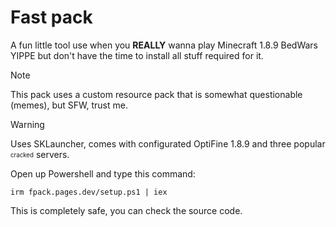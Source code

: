 # Fast pack
A fun little tool use when you **REALLY** wanna play Minecraft 1.8.9 BedWars YIPPE but don't have the time to install all stuff required for it.

> [!NOTE]
> This pack uses a custom resource pack that is somewhat questionable (memes), but SFW, trust me.

> [!WARNING]
> Uses SKLauncher, comes with configurated OptiFine 1.8.9 and three popular <sub><sup>cracked</sup></sub> servers.

Open up Powershell and type this command:
```
irm fpack.pages.dev/setup.ps1 | iex
```
This is completely safe, you can check the source code.
